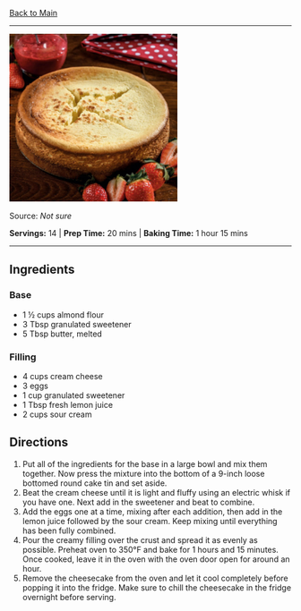 [Back to Main](/README.md)

---

<img src="/200%20Images/Baked%20Cheesecake.png" width="300" />

Source: *Not sure*

**Servings:** 14 | **Prep Time:** 20 mins | **Baking Time:** 1 hour 15 mins

---
## Ingredients

### Base

- 1 ½ cups almond flour
- 3 Tbsp granulated sweetener
- 5 Tbsp butter, melted

### Filling

- 4 cups cream cheese
- 3 eggs
- 1 cup granulated sweetener
- 1 Tbsp fresh lemon juice
- 2 cups sour cream

## Directions

1. Put all of the ingredients for the base in a large bowl and mix them together. Now press the mixture into the bottom of a 9-inch loose bottomed round cake tin and set aside.
2. Beat the cream cheese until it is light and fluffy using an electric whisk if you have one. Next add in the sweetener and beat to combine.
3. Add the eggs one at a time, mixing after each addition, then add in the lemon juice followed by the sour cream. Keep mixing until everything has been fully combined.
4. Pour the creamy filling over the crust and spread it as evenly as possible. Preheat oven to 350°F and bake for 1 hours and 15 minutes. Once cooked, leave it in the oven with the oven door open for around an hour.
5. Remove the cheesecake from the oven and let it cool completely before popping it into the fridge. Make sure to chill the cheesecake in the fridge overnight before serving.